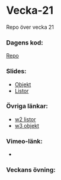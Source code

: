 # Vecka-21
Repo över vecka 21

### Dagens kod:
[Repo](https://github.com/BFU-2023/Vecka-21/tree/main/losningsforslag-kortleken)

### Slides:
* [Objekt](https://docs.google.com/presentation/d/1hakejkaDYLrKnmP22XXBvFBvxGJlpkoKhMOUOFzCRGM/edit?usp=sharing)
* [Listor](https://docs.google.com/presentation/d/1JKRhoJd438Ofn6N9sJfONLYxzgQBMCAd2ZQNA_f6KqU/edit?usp=sharing)

### Övriga länkar:
* [w2 listor](https://www.w3schools.com/js/js_arrays.asp)
* [w3 objekt](https://www.w3schools.com/js/js_objects.asp)

### Vimeo-länk:
* []()
### Veckans övning:
[]()
